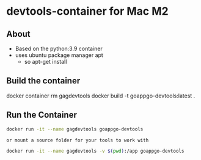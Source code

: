 # devtools-container for Mac M2

## About
- Based on the python:3.9 container
- uses ubuntu package manager apt
  - so apt-get install

## Build the container
docker container rm gagdevtools
docker build -t goappgo-devtools:latest .

## Run the Container

```bash
docker run -it --name gagdevtools goappgo-devtools

or mount a source folder for your tools to work with

docker run -it --name gagdevtools -v $(pwd):/app goappgo-devtools
```

